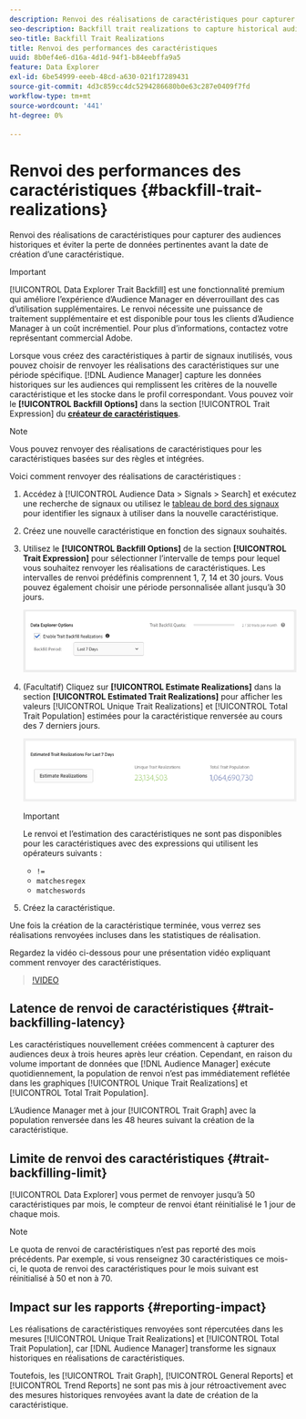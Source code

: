 ```yaml
---
description: Renvoi des réalisations de caractéristiques pour capturer des audiences historiques et éviter la perte de données pertinentes avant la date de création d’une caractéristique.
seo-description: Backfill trait realizations to capture historical audiences and avoid loss of relevant data prior to a trait creation date.
seo-title: Backfill Trait Realizations
title: Renvoi des performances des caractéristiques
uuid: 8b0ef4e6-d16a-4d1d-94f1-b84eebffa9a5
feature: Data Explorer
exl-id: 6be54999-eeeb-48cd-a630-021f17289431
source-git-commit: 4d3c859cc4dc5294286680b0e63c287e0409f7fd
workflow-type: tm+mt
source-wordcount: '441'
ht-degree: 0%

---
```


# Renvoi des performances des caractéristiques {#backfill-trait-realizations}

Renvoi des réalisations de caractéristiques pour capturer des audiences historiques et éviter la perte de données pertinentes avant la date de création d’une caractéristique.

>[!IMPORTANT]
>
>[!UICONTROL Data Explorer Trait Backfill] est une fonctionnalité premium qui améliore l’expérience d’Audience Manager en déverrouillant des cas d’utilisation supplémentaires. Le renvoi nécessite une puissance de traitement supplémentaire et est disponible pour tous les clients d’Audience Manager à un coût incrémentiel. Pour plus d’informations, contactez votre représentant commercial Adobe.

Lorsque vous créez des caractéristiques à partir de signaux inutilisés, vous pouvez choisir de renvoyer les réalisations des caractéristiques sur une période spécifique. [!DNL Audience Manager] capture les données historiques sur les audiences qui remplissent les critères de la nouvelle caractéristique et les stocke dans le profil correspondant. Vous pouvez voir le **[!UICONTROL Backfill Options]** dans la section [!UICONTROL Trait Expression] du **[créateur de caractéristiques](../../features/traits/about-trait-builder.md)**.

>[!NOTE]
>
>Vous pouvez renvoyer des réalisations de caractéristiques pour les caractéristiques basées sur des règles et intégrées.

Voici comment renvoyer des réalisations de caractéristiques :

1. Accédez à [!UICONTROL Audience Data > Signals > Search] et exécutez une recherche de signaux ou utilisez le [tableau de bord des signaux](../../features/data-explorer/data-explorer-signals-dashboard.md) pour identifier les signaux à utiliser dans la nouvelle caractéristique.
1. Créez une nouvelle caractéristique en fonction des signaux souhaités.
1. Utilisez le **[!UICONTROL Backfill Options]** de la section **[!UICONTROL Trait Expression]** pour sélectionner l’intervalle de temps pour lequel vous souhaitez renvoyer les réalisations de caractéristiques. Les intervalles de renvoi prédéfinis comprennent 1, 7, 14 et 30 jours. Vous pouvez également choisir une période personnalisée allant jusqu’à 30 jours.

   ![trait-backfill](assets/signals-trait-backfill.png)

1. (Facultatif) Cliquez sur **[!UICONTROL Estimate Realizations]** dans la section **[!UICONTROL Estimated Trait Realizations]** pour afficher les valeurs [!UICONTROL Unique Trait Realizations] et [!UICONTROL Total Trait Population] estimées pour la caractéristique renversée au cours des 7 derniers jours.

   ![estimation-trait-realizations](assets/estimate-trait-realizations.png)

   >[!IMPORTANT]
   >
   >Le renvoi et l’estimation des caractéristiques ne sont pas disponibles pour les caractéristiques avec des expressions qui utilisent les opérateurs suivants :
   >    * `!=`
   >    * `matchesregex`
   >    * `matcheswords`
1. Créez la caractéristique.

Une fois la création de la caractéristique terminée, vous verrez ses réalisations renvoyées incluses dans les statistiques de réalisation.

Regardez la vidéo ci-dessous pour une présentation vidéo expliquant comment renvoyer des caractéristiques.

>[!VIDEO](https://video.tv.adobe.com/v/25169/)

## Latence de renvoi de caractéristiques {#trait-backfilling-latency}

Les caractéristiques nouvellement créées commencent à capturer des audiences deux à trois heures après leur création. Cependant, en raison du volume important de données que [!DNL Audience Manager] exécute quotidiennement, la population de renvoi n’est pas immédiatement reflétée dans les graphiques [!UICONTROL Unique Trait Realizations] et [!UICONTROL Total Trait Population].

L’Audience Manager met à jour [!UICONTROL Trait Graph] avec la population renversée dans les 48 heures suivant la création de la caractéristique.

## Limite de renvoi des caractéristiques {#trait-backfilling-limit}

[!UICONTROL Data Explorer] vous permet de renvoyer jusqu’à 50 caractéristiques par mois, le compteur de renvoi étant réinitialisé le 1 jour de chaque mois.

>[!NOTE]
>
>Le quota de renvoi de caractéristiques n’est pas reporté des mois précédents. Par exemple, si vous renseignez 30 caractéristiques ce mois-ci, le quota de renvoi des caractéristiques pour le mois suivant est réinitialisé à 50 et non à 70.

## Impact sur les rapports {#reporting-impact}

Les réalisations de caractéristiques renvoyées sont répercutées dans les mesures [!UICONTROL Unique Trait Realizations] et [!UICONTROL Total Trait Population], car [!DNL Audience Manager] transforme les signaux historiques en réalisations de caractéristiques.

Toutefois, les [!UICONTROL Trait Graph], [!UICONTROL General Reports] et [!UICONTROL Trend Reports] ne sont pas mis à jour rétroactivement avec des mesures historiques renvoyées avant la date de création de la caractéristique.
